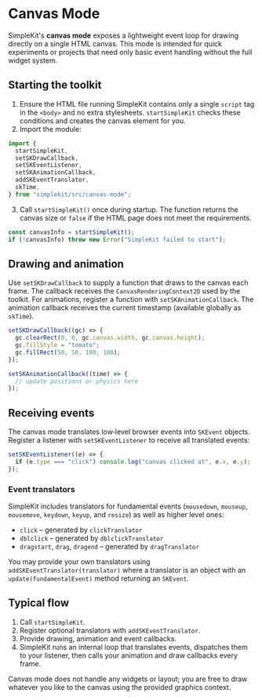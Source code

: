 # Canvas Mode

SimpleKit's **canvas mode** exposes a lightweight event loop for drawing directly on a single HTML canvas.  This mode is intended for quick experiments or projects that need only basic event handling without the full widget system.

## Starting the toolkit

1. Ensure the HTML file running SimpleKit contains only a single `script` tag in the `<body>` and no extra stylesheets.  `startSimpleKit` checks these conditions and creates the canvas element for you.
2. Import the module:

```ts
import {
  startSimpleKit,
  setSKDrawCallback,
  setSKEventListener,
  setSKAnimationCallback,
  addSKEventTranslator,
  skTime,
} from "simplekit/src/canvas-mode";
```
3. Call `startSimpleKit()` once during startup.  The function returns the canvas size or `false` if the HTML page does not meet the requirements.

```ts
const canvasInfo = startSimpleKit();
if (!canvasInfo) throw new Error("SimpleKit failed to start");
```

## Drawing and animation

Use `setSKDrawCallback` to supply a function that draws to the canvas each frame.  The callback receives the `CanvasRenderingContext2D` used by the toolkit.  For animations, register a function with `setSKAnimationCallback`.  The animation callback receives the current timestamp (available globally as `skTime`).

```ts
setSKDrawCallback((gc) => {
  gc.clearRect(0, 0, gc.canvas.width, gc.canvas.height);
  gc.fillStyle = "tomato";
  gc.fillRect(50, 50, 100, 100);
});

setSKAnimationCallback((time) => {
  // update positions or physics here
});
```

## Receiving events

The canvas mode translates low‑level browser events into `SKEvent` objects.  Register a listener with `setSKEventListener` to receive all translated events:

```ts
setSKEventListener((e) => {
  if (e.type === "click") console.log("canvas clicked at", e.x, e.y);
});
```

### Event translators

SimpleKit includes translators for fundamental events (`mousedown`, `mouseup`, `mousemove`, `keydown`, `keyup`, and `resize`) as well as higher level ones:

- `click` – generated by `clickTranslator`
- `dblclick` – generated by `dblclickTranslator`
- `dragstart`, `drag`, `dragend` – generated by `dragTranslator`

You may provide your own translators using `addSKEventTranslator(translator)` where a translator is an object with an `update(fundamentalEvent)` method returning an `SKEvent`.

## Typical flow

1. Call `startSimpleKit`.
2. Register optional translators with `addSKEventTranslator`.
3. Provide drawing, animation and event callbacks.
4. SimpleKit runs an internal loop that translates events, dispatches them to your listener, then calls your animation and draw callbacks every frame.

Canvas mode does not handle any widgets or layout; you are free to draw whatever you like to the canvas using the provided graphics context.